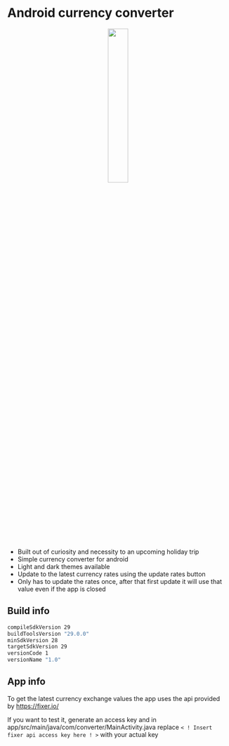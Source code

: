 # Android currency converter
<p align="center">
<img src="demo.gif" width="30%">
</p>

* Built out of curiosity and necessity to an upcoming holiday trip
* Simple currency converter for android
* Light and dark themes available
* Update to the latest currency rates using the update rates button
* Only has to update the rates once, after that first update it will use that value even if the app is closed

## Build info

```sh
compileSdkVersion 29
buildToolsVersion "29.0.0"
minSdkVersion 28
targetSdkVersion 29
versionCode 1
versionName "1.0"
```

## App info

To get the latest currency exchange values the app uses the api provided by https://fixer.io/

If you want to test it, generate an access key and in app/src/main/java/com/converter/MainActivity.java replace `< ! Insert fixer api access key here ! >` with your actual key
